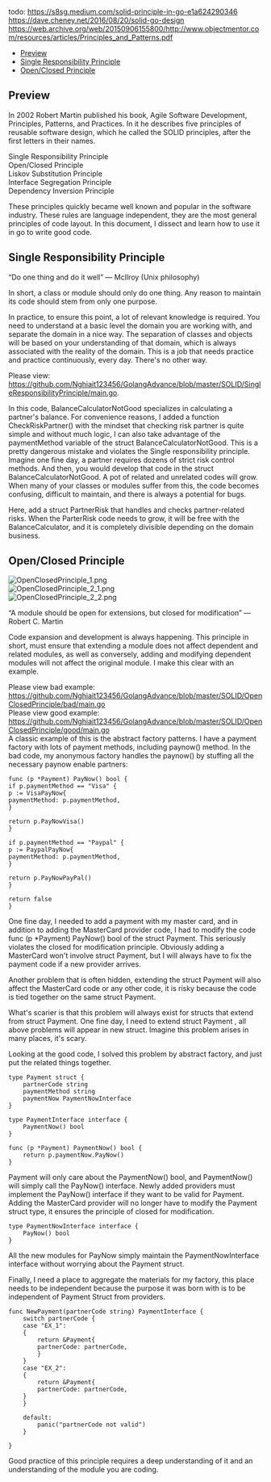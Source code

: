 todo:
https://s8sg.medium.com/solid-principle-in-go-e1a624290346
https://dave.cheney.net/2016/08/20/solid-go-design
https://web.archive.org/web/20150906155800/http://www.objectmentor.com/resources/articles/Principles_and_Patterns.pdf

- [Preview](#Preview)
- [Single Responsibility Principle](#SingleResponsibilityPrinciple)
- [Open/Closed Principle](#OpenClosedPrinciple)

## Preview <a name="Preview"></a>

In 2002 Robert Martin published his book, Agile Software Development, Principles, Patterns, and Practices. In it he
describes five principles of reusable software design, which he called the SOLID principles, after the first letters in
their names. </br>

Single Responsibility Principle </br>
Open/Closed Principle </br>
Liskov Substitution Principle </br>
Interface Segregation Principle </br>
Dependency Inversion Principle </br>

These principles quickly became well known and popular in the software industry. These rules are language independent,
they are the most general principles of code layout. In this document, I dissect and learn how to use it in go to write
good code. </br>

## Single Responsibility Principle <a name="SingleResponsibilityPrinciple"></a>

“Do one thing and do it well” — McIlroy (Unix philosophy) </br>

In short, a class or module should only do one thing. Any reason to maintain its code should stem from only one
purpose. </br>

In practice, to ensure this point, a lot of relevant knowledge is required. You need to understand at a basic level the
domain you are working with, and separate the domain in a nice way. The separation of classes and objects will be based
on your understanding of that domain, which is always associated with the reality of the domain. This is a job that
needs practice and practice continuously, every day. There's no other way. </br>

Please
view: https://github.com/Nghiait123456/GolangAdvance/blob/master/SOLID/SingleResponsibilityPrinciple/main.go. </br>

In this code, BalanceCalculatorNotGood specializes in calculating a partner's balance. For convenience reasons, I added
a function CheckRiskPartner() with the mindset that checking risk partner is quite simple and without much logic, I can
also take advantage of the paymentMethod variable of the struct BalanceCalculatorNotGood. This is a pretty dangerous
mistake and violates the Single responsibility principle. Imagine one fine day, a partner requires dozens of strict risk
control methods. And then, you would develop that code in the struct BalanceCalculatorNotGood. A pot of related and
unrelated codes will grow. When many of your classes or modules suffer from this, the code becomes confusing, difficult
to maintain, and there is always a potential for bugs. </br>

Here, add a struct PartnerRisk that handles and checks partner-related risks. When the ParterRisk code needs to grow, it
will be free with the BalanceCalculator, and it is completely divisible depending on the domain business. </br>

## Open/Closed Principle <a name="OpenClosedPrinciple"></a>

![OpenClosedPrinciple_1.png](img%2FOpenClosedPrinciple_1.png) </br>
![OpenClosedPrinciple_2_1.png](img%2FOpenClosedPrinciple_2_1.png) </br>
![OpenClosedPrinciple_2_2.png](img%2FOpenClosedPrinciple_2_2.png) </br>

“A module should be open for extensions, but closed for modification” — Robert C. Martin

Code expansion and development is always happening. This principle in short, must ensure that extending a module does
not affect dependent and related modules, as well as conversely, adding and modifying dependent modules will not affect
the original module. I make this clear with an example. </br>

Please view bad
example: https://github.com/Nghiait123456/GolangAdvance/blob/master/SOLID/OpenClosedPrinciple/bad/main.go </br>
Please view good example:
https://github.com/Nghiait123456/GolangAdvance/blob/master/SOLID/OpenClosedPrinciple/good/main.go </br>
A classic example of this is the abstract factory patterns. I have a payment factory with lots of payment methods,
including paynow() method. In the bad code, my anonymous factory handles the paynow() by stuffing all the necessary
paynow enable partners:

```
func (p *Payment) PayNow() bool {
if p.paymentMethod == "Visa" {
p := VisaPayNow{
paymentMethod: p.paymentMethod,
}

return p.PayNowVisa()
}

if p.paymentMethod == "Paypal" {
p := PaypalPayNow{
paymentMethod: p.paymentMethod,
}

return p.PayNowPayPal()
}

return false
}
```

One fine day, I needed to add a payment with my master card, and in addition to adding the MasterCard provider code, I
had to modify the code func (p *Payment) PayNow() bool of the struct Payment. This seriously violates the closed for
modification principle. Obviously adding a MasterCard won't involve struct Payment, but I will always have to fix the
payment code if a new provider arrives. </br>

Another problem that is often hidden, extending the struct Payment will also affect the MasterCard code or any other
code, it is risky because the code is tied together on the same struct Payment. </br>

What's scarier is that this problem will always exist for structs that extend from struct Payment. One fine day, I need
to extend struct Payment , all above problems will appear in new struct. Imagine this problem arises in many places,
it's scary. </br>

Looking at the good code, I solved this problem by abstract factory, and just put the related things together.

```
type Payment struct {
    partnerCode string
    paymentMethod string
    paymentNow PaymentNowInterface
}

type PaymentInterface interface {
    PaymentNow() bool
}

func (p *Payment) PaymentNow() bool {
    return p.paymentNow.PayNow()
}
```

Payment will only care about the PaymentNow() bool, and PaymentNow() will simply call the PayNow() interface. Newly
added providers must implement the PayNow() interface if they want to be valid for Payment. Adding the MasterCard
provider will no longer have to modify the Payment struct type, it ensures the principle of closed for
modification. </br>

```
type PaymentNowInterface interface {
    PayNow() bool
}
```

All the new modules for PayNow simply maintain the PaymentNowInterface interface without worrying about the Payment
struct. </br>

Finally, I need a place to aggregate the materials for my factory, this place needs to be independent because the
purpose it was born with is to be independent of Payment Struct from providers. </br>

```
func NewPayment(partnerCode string) PaymentInterface {
    switch partnerCode {
    case "EX_1":
    {
        return &Payment{
        partnerCode: partnerCode,
        }
    }
    case "EX_2":
    {
        return &Payment{
        partnerCode: partnerCode,
    }
    }
    
    default:
        panic("partnerCode not valid")
    }

}
```

Good practice of this principle requires a deep understanding of it and an understanding of the module you are
coding. </br>
